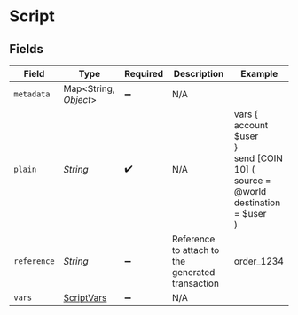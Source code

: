 # Script


## Fields

| Field                                                                            | Type                                                                             | Required                                                                         | Description                                                                      | Example                                                                          |
| -------------------------------------------------------------------------------- | -------------------------------------------------------------------------------- | -------------------------------------------------------------------------------- | -------------------------------------------------------------------------------- | -------------------------------------------------------------------------------- |
| `metadata`                                                                       | Map<String, *Object*>                                                            | :heavy_minus_sign:                                                               | N/A                                                                              |                                                                                  |
| `plain`                                                                          | *String*                                                                         | :heavy_check_mark:                                                               | N/A                                                                              | vars {<br/>account $user<br/>}<br/>send [COIN 10] (<br/>	source = @world<br/>	destination = $user<br/>)<br/> |
| `reference`                                                                      | *String*                                                                         | :heavy_minus_sign:                                                               | Reference to attach to the generated transaction                                 | order_1234                                                                       |
| `vars`                                                                           | [ScriptVars](../../models/shared/ScriptVars.md)                                  | :heavy_minus_sign:                                                               | N/A                                                                              |                                                                                  |